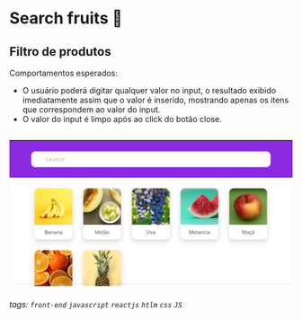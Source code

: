 
# Search fruits 🏫

## Filtro de produtos

Comportamentos esperados:

- O usuário poderá digitar qualquer valor no input, o resultado exibido imediatamente assim que o valor é inserido, mostrando apenas os itens que correspondem ao valor do input.
- O valor do input é limpo após ao click do botão close.

![](./imgs/search-fruits.png)
---

###### tags: `front-end` `javascript` `reactjs` `htlm` `css` `JS`
